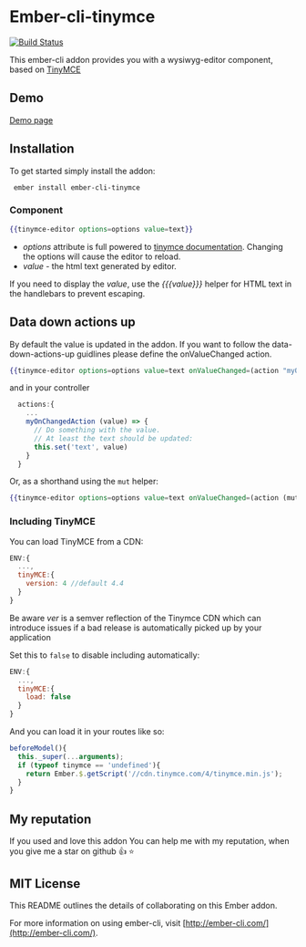 # Ember-cli-tinymce

[![Build Status](https://travis-ci.org/marucjmar/ember-cli-tinymce.svg?branch=master)](https://travis-ci.org/marucjmar/ember-cli-tinymce)

This ember-cli addon provides you with a wysiwyg-editor component, based on [TinyMCE](https://www.tinymce.com/)

## Demo

[Demo page](http://marucjmar.github.io/ember-cli-tinymce)

## Installation
To get started simply install the addon:

     ember install ember-cli-tinymce

### Component

```hbs
{{tinymce-editor options=options value=text}}
```

 - *options* attribute is full powered to [tinymce documentation](https://www.tinymce.com/docs/configure/). Changing the options will cause the editor to reload.
 - *value* - the html text generated by editor.

If you need to display the *value*, use the *{{{value}}}* helper for HTML text in the handlebars to prevent escaping.

## Data down actions up

By default the value is updated in the addon. If you want to follow the data-down-actions-up guidlines please define the onValueChanged action.

```hbs
{{tinymce-editor options=options value=text onValueChanged=(action "myOnChangedAction")}}
```

and in your controller

```js
  actions:{
    ...
    myOnChangedAction (value) => {
      // Do something with the value.
      // At least the text should be updated:
      this.set('text', value)
    }
  }
```

Or, as a shorthand using the `mut` helper:

```hbs
{{tinymce-editor options=options value=text onValueChanged=(action (mut text))}}
```

### Including TinyMCE

You can load TinyMCE from a CDN:

```js
ENV:{
  ...,
  tinyMCE:{
    version: 4 //default 4.4
  }
}
```

Be aware *ver* is a semver reflection of the Tinymce CDN which can introduce issues if a bad release is automatically picked up by your application

Set this to `false` to disable including automatically:

```js
ENV:{
  ...,
  tinyMCE:{
    load: false
  }
}
```

And you can load it in your routes like so:

```js
beforeModel(){
  this._super(...arguments);
  if (typeof tinymce == 'undefined'){
    return Ember.$.getScript('//cdn.tinymce.com/4/tinymce.min.js');
  }
}
```

## My reputation
If you used and love this addon You can help me with my reputation, when you give me a star on github :+1: :star:


## MIT License

This README outlines the details of collaborating on this Ember addon.

For more information on using ember-cli, visit [http://ember-cli.com/](http://ember-cli.com/).
